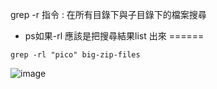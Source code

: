 grep -r 指令 : 在所有目錄下與子目錄下的檔案搜尋
- ps如果-rl 應該是把搜尋結果list 出來
======
```command line
grep -rl "pico" big-zip-files 
```

![image](https://user-images.githubusercontent.com/72643996/218458429-aacc2e40-a436-4db7-9437-34e2e4cbf822.png)
